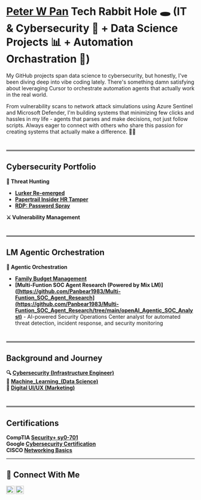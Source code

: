 # <a href="https://www.linkedin.com/in/peter-w-pan-49a961200/">Peter W Pan</a> Tech Rabbit Hole 🕳️ (IT & Cybersecurity 🔐 + Data Science Projects 📊 + Automation Orchastration 🤖)
 

My GitHub projects span data science to cybersecurity, but honestly, I've been diving deep into vibe coding lately. There's something damn satisfying about leveraging Cursor to orchestrate automation agents that actually work in the real world. 

From vulnerability scans to network attack simulations using Azure Sentinel and Microsoft Defender, I'm building systems that minimizing few clicks and hassles in my life - agents that parses and make decisions, not just follow scripts. Always eager to connect with others who share this passion for creating systems that actually make a difference. 🕵️‍♂️ 

<hr style="height: 4px; background-color: grey; border: none; margin-top: 40px;">

## Cybersecurity Portfolio  

**🎯 Threat Hunting**  
* **[Lurker Re-emerged](https://github.com/Panbear1983/Cybersecurity_Projects/blob/main/Threat_Hunting_Projects/(CTF)%20Lurker.md)**
* **[Papertrail Insider HR Tamper](https://github.com/Panbear1983/Cybersecurity_Projects/blob/main/Threat_Hunting_Projects/(CTF)%20Papertrail.md)**  
* **[RDP: Password Spray](https://github.com/Panbear1983/Cybersecurity_Projects/blob/main/Threat_Hunting_Projects/(CTF)%20RDP%20Password%20Spray.md)**  

**⚔️ Vulnerability Management**  

<hr style="height: 4px; background-color: grey; border: none; margin-top: 40px;">

## LM Agentic Orchestration

**🤖 Agentic Orchestration**  
* **[Family Budget Management](https://github.com/Panbear1983/Family_Budget_Agent)**  
* **[Multi-Funtion SOC Agent Research (Powered by Mix LM)]([https://github.com/Panbear1983/Multi-Funtion_SOC_Agent_Research](https://github.com/Panbear1983/Multi-Funtion_SOC_Agent_Research/tree/main/openAI_Agentic_SOC_Analyst)** - AI-powered Security Operations Center analyst for automated threat detection, incident response, and security monitoring  

<hr style="height: 4px; background-color: grey; border: none; margin-top: 40px;">

## Background and Journey  
**🔍︎ [Cybersecurity (Infrastructure Engineer)](https://github.com/Panbear1983/Cybersecurity_Projects)** <br>
**🧠 [Machine_Learning_(Data Science)](https://github.com/Panbear1983/Machine_Learning_Projects)** <br>
**🎨 [Digital UI/UX (Marketing)](https://www.peterwpan.com)**

<hr style="height: 4px; background-color: grey; border: none; margin-top: 40px;">

## Certifications  
**CompTIA [Security+ sy0-701](https://www.credly.com/earner/earned/badge/af63ab88-bb91-47c8-b390-0bbba3817702)** <br>
**Google [Cybersecurity Certification](https://www.coursera.org/account/accomplishments/specialization/1MHZD401CMYA)** <br>
**CISCO [Networking Basics](https://www.credly.com/badges/b328db9e-cc05-4e6f-a7eb-d8e5bd927552)**


<hr/>

## 🤳 Connect With Me

[<img align="left" alt="Peter W Pan | LinkedIn" width="22px" src="https://cdn.jsdelivr.net/npm/simple-icons@v3/icons/linkedin.svg" />][linkedin]
[<img align="left" alt="Peter W Pan | Portfolio" width="22px" src="https://unpkg.com/feather-icons/dist/icons/feather.svg" />][portfolio]  


[linkedin]: https://www.linkedin.com/in/peter-w-pan-49a961200/
[portfolio]: https://www.peterwpan.com  


